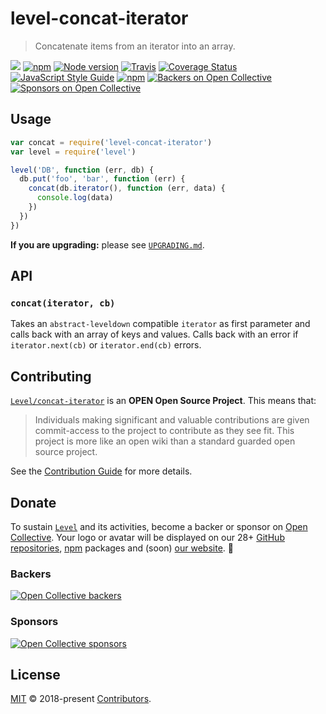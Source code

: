 # level-concat-iterator

> Concatenate items from an iterator into an array.

[![](http://leveldb.org/img/badge.svg)](https://github.com/Level/awesome) [![npm](https://img.shields.io/npm/v/level-concat-iterator.svg?label=&logo=npm)](https://www.npmjs.com/package/level-concat-iterator) [![Node version](https://img.shields.io/node/v/level-concat-iterator.svg)](https://www.npmjs.com/package/level-concat-iterator) [![Travis](https://img.shields.io/travis/Level/concat-iterator.svg?logo=travis&label=)](https://travis-ci.org/Level/concat-iterator) [![Coverage Status](https://coveralls.io/repos/github/Level/concat-iterator/badge.svg)](https://coveralls.io/github/Level/concat-iterator) [![JavaScript Style Guide](https://img.shields.io/badge/code_style-standard-brightgreen.svg)](https://standardjs.com) [![npm](https://img.shields.io/npm/dm/level-concat-iterator.svg?label=dl)](https://www.npmjs.com/package/level-concat-iterator) [![Backers on Open Collective](https://opencollective.com/level/backers/badge.svg?color=orange)](./#backers) [![Sponsors on Open Collective](https://opencollective.com/level/sponsors/badge.svg?color=orange)](./#sponsors)

## Usage

```javascript
var concat = require('level-concat-iterator')
var level = require('level')

level('DB', function (err, db) {
  db.put('foo', 'bar', function (err) {
    concat(db.iterator(), function (err, data) {
      console.log(data)
    })
  })
})
```

**If you are upgrading:** please see [`UPGRADING.md`](upgrading.md).

## API

### `concat(iterator, cb)`

Takes an `abstract-leveldown` compatible `iterator` as first parameter and calls back with an array of keys and values. Calls back with an error if `iterator.next(cb)` or `iterator.end(cb)` errors.

## Contributing

[`Level/concat-iterator`](https://github.com/Level/concat-iterator) is an **OPEN Open Source Project**. This means that:

> Individuals making significant and valuable contributions are given commit-access to the project to contribute as they see fit. This project is more like an open wiki than a standard guarded open source project.

See the [Contribution Guide](https://github.com/Level/community/blob/master/CONTRIBUTING.md) for more details.

## Donate

To sustain [`Level`](https://github.com/Level) and its activities, become a backer or sponsor on [Open Collective](https://opencollective.com/level). Your logo or avatar will be displayed on our 28+ [GitHub repositories](https://github.com/Level), [npm](https://www.npmjs.com/) packages and \(soon\) [our website](http://leveldb.org). 💖

### Backers

[![Open Collective backers](https://opencollective.com/level/backers.svg?width=890)](https://opencollective.com/level)

### Sponsors

[![Open Collective sponsors](https://opencollective.com/level/sponsors.svg?width=890)](https://opencollective.com/level)

## License

[MIT](license.md) © 2018-present [Contributors](contributors.md).

